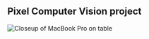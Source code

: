 ## Pixel  Computer Vision project
![Closeup of MacBook Pro on table](https://github.com/Mahmoud46/Computer_Vison_final_project/assets/81241007/fa3248cd-86dd-4f15-a9c5-bed3d5cb97c4)

